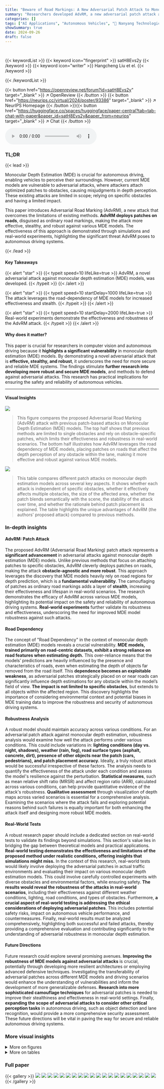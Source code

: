 ```yaml
---
title: "Beware of Road Markings: A New Adversarial Patch Attack to Monocular Depth Estimation"
summary: "Researchers developed AdvRM, a new adversarial patch attack against monocular depth estimation models, which effectively camouflages patches as road markings to mislead depth predictions for any obsta..."
categories: []
tags: ["AI Applications", "Autonomous Vehicles", "🏢 Nanyang Technological University",]
showSummary: true
date: 2024-09-26
draft: false
---
```


<br>

{{< keywordList >}}
{{< keyword icon="fingerprint" >}} satH8Evs2y {{< /keyword >}}
{{< keyword icon="writer" >}} Hangcheng Liu et el. {{< /keyword >}}
 
{{< /keywordList >}}

{{< button href="https://openreview.net/forum?id=satH8Evs2y" target="_blank" >}}
↗ OpenReview
{{< /button >}}
{{< button href="https://neurips.cc/virtual/2024/poster/93386" target="_blank" >}}
↗ NeurIPS Homepage
{{< /button >}}{{< button href="https://huggingface.co/spaces/huggingface/paper-central?tab=tab-chat-with-paper&paper_id=satH8Evs2y&paper_from=neurips" target="_blank" >}}
↗ Chat
{{< /button >}}



<audio controls>
    <source src="https://ai-paper-reviewer.com/satH8Evs2y/podcast.wav" type="audio/wav">
    Your browser does not support the audio element.
</audio>


### TL;DR


{{< lead >}}

Monocular Depth Estimation (MDE) is crucial for autonomous driving, enabling vehicles to perceive their surroundings. However, current MDE models are vulnerable to adversarial attacks, where attackers attach optimized patches to obstacles, causing misjudgments in depth perception.  These existing attacks are limited in scope; relying on specific obstacles and having a limited impact. 

This paper introduces Adversarial Road Marking (AdvRM), a new attack that overcomes the limitations of existing methods.  **AdvRM deploys patches on roads**, disguised as ordinary road markings, making the attack more effective, stealthy, and robust against various MDE models.  The effectiveness of this approach is demonstrated through simulations and real-world experiments, highlighting the significant threat AdvRM poses to autonomous driving systems.

{{< /lead >}}


#### Key Takeaways

{{< alert "star" >}}
{{< typeit speed=10 lifeLike=true >}} AdvRM, a novel adversarial attack against monocular depth estimation (MDE) models, was developed. {{< /typeit >}}
{{< /alert >}}

{{< alert "star" >}}
{{< typeit speed=10 startDelay=1000 lifeLike=true >}} The attack leverages the road-dependency of MDE models for increased effectiveness and stealth. {{< /typeit >}}
{{< /alert >}}

{{< alert "star" >}}
{{< typeit speed=10 startDelay=2000 lifeLike=true >}} Real-world experiments demonstrate the effectiveness and robustness of the AdvRM attack. {{< /typeit >}}
{{< /alert >}}

#### Why does it matter?
This paper is crucial for researchers in computer vision and autonomous driving because it **highlights a significant vulnerability** in monocular depth estimation (MDE) models. By demonstrating a novel adversarial attack that is **effective, stealthy, and robust**, it underscores the need for more secure and reliable MDE systems.  The findings stimulate **further research into developing more robust and secure MDE models**, and methods to defend against adversarial attacks. This research has practical implications for ensuring the safety and reliability of autonomous vehicles.

------
#### Visual Insights



![](https://ai-paper-reviewer.com/satH8Evs2y/figures_1_1.jpg)

> This figure compares the proposed Adversarial Road Marking (AdvRM) attack with previous patch-based attacks on Monocular Depth Estimation (MDE) models.  The top half shows that previous methods are limited to single obstacles and rely on obstacle-specific patches, which limits their effectiveness and robustness in real-world scenarios. The bottom half illustrates how AdvRM leverages the road dependency of MDE models, placing patches on roads that affect the depth perception of any obstacle within the lane, making it more effective and robust against various MDE models.





![](https://ai-paper-reviewer.com/satH8Evs2y/tables_2_1.jpg)

> This table compares different patch attacks on monocular depth estimation models across several key aspects.  It shows whether each attack is independent of specific obstacles, whether it effectively affects multiple obstacles, the size of the affected area, whether the patch blends semantically with the scene, the stability of the attack over time, and whether the rationale behind patch placement is explained.  The table highlights the unique advantages of AdvRM (the authors' proposed attack) compared to previous methods.





### In-depth insights


#### AdvRM: Patch Attack
The proposed AdvRM (Adversarial Road Marking) patch attack represents a **significant advancement** in adversarial attacks against monocular depth estimation (MDE) models. Unlike previous methods that focus on attaching patches to specific obstacles, AdvRM cleverly deploys patches on roads, making the attack **obstacle-agnostic and more robust**. This approach leverages the discovery that MDE models heavily rely on road regions for depth prediction, which is a **fundamental vulnerability**.  The camouflaging of patches as ordinary road markings adds a layer of **stealth**, increasing their effectiveness and lifespan in real-world scenarios. The research demonstrates the efficacy of AdvRM across various MDE models, highlighting its potential impact on the safety and reliability of autonomous driving systems. **Real-world experiments** further validate its robustness and effectiveness, underscoring the need for improved MDE model robustness against such attacks.

#### Road Dependency
The concept of "Road Dependency" in the context of monocular depth estimation (MDE) models reveals a crucial vulnerability.  **MDE models, trained primarily on road-centric datasets, exhibit a strong reliance on road features when estimating depth.** This over-reliance means that the models’ predictions are heavily influenced by the presence and characteristics of roads, even when estimating the depth of objects far removed from the road itself. This **dependence becomes an exploitable weakness**, as adversarial patches strategically placed on or near roads can significantly influence depth estimations for any obstacle within the model’s field of view.  **The impact is not limited to specific obstacles**, but extends to all objects within the affected region. This discovery highlights the importance of considering environmental context and potential biases in MDE training data to improve the robustness and security of autonomous driving systems.

#### Robustness Analysis
A robust model should maintain accuracy across various conditions.  For an adversarial patch attack against monocular depth estimation, robustness analysis would examine how well the attack performs under various conditions. This could include variations in: **lighting conditions (day vs. night, shadows), weather (rain, fog), road surface types (asphalt, concrete, dirt), presence of other objects near the patch (cars, pedestrians), and patch placement accuracy.**  Ideally, a truly robust attack would be successful irrespective of these factors.  The analysis needs to quantify the effectiveness of the attack under each condition and assess the model's resilience against the perturbation. **Statistical measures**, such as mean relative shift ratio (MRSR) and affect region ratio (ARR), calculated across various conditions, can help provide quantitative evidence of the attack's robustness.  **Qualitative assessment** through visualization of depth maps across varied scenarios is essential for a comprehensive analysis. Examining the scenarios where the attack fails and exploring potential reasons behind such failures is equally important for both enhancing the attack itself and designing more robust MDE models.

#### Real-World Tests
A robust research paper should include a dedicated section on real-world tests to validate its findings beyond simulations.  This section's value lies in bridging the gap between theoretical models and practical applications.  **Real-world testing demonstrates the effectiveness and limitations of the proposed method under realistic conditions, offering insights that simulations might miss.**  In the context of this research, real-world tests would likely involve deploying the adversarial patches in actual traffic environments and evaluating their impact on various monocular depth estimation models. This could involve carefully controlled experiments with diverse obstacles and environmental factors, while ensuring safety.  **The results would reveal the robustness of the attacks in real-world scenarios**, including their effectiveness against different weather conditions, lighting, road conditions, and types of obstacles.  Furthermore, **a crucial aspect of real-world testing is addressing the ethical considerations of deploying adversarial patches**. This includes potential safety risks, impact on autonomous vehicle performance, and countermeasures.  Finally, real-world results must be analyzed comprehensively, highlighting both successful and failed attacks, thereby providing a comprehensive evaluation and contributing significantly to the understanding of adversarial robustness in monocular depth estimation.

#### Future Directions
Future research could explore several promising avenues. **Improving the robustness of MDE models against adversarial attacks** is crucial, potentially through developing more resilient architectures or employing advanced defensive techniques.  Investigating the transferability of adversarial patches across different MDE models and driving scenarios would enhance the understanding of vulnerabilities and inform the development of more generalizable defenses. **Research into more sophisticated camouflage techniques** for adversarial patches is needed to improve their stealthiness and effectiveness in real-world settings.  Finally, **expanding the scope of adversarial attacks to consider other critical perception tasks** in autonomous driving, such as object detection and lane recognition, would provide a more comprehensive security assessment.  These future directions will be vital in paving the way for secure and reliable autonomous driving systems.


### More visual insights

<details>
<summary>More on figures
</summary>


![](https://ai-paper-reviewer.com/satH8Evs2y/figures_4_1.jpg)

> This figure displays saliency maps for three different monocular depth estimation (MDE) models: Mono2, DPT, and GLPN.  Each row shows a different input image. The blue boxes highlight areas of interest (objects) in each image. The superimposed saliency maps use white points to indicate the pixels that most strongly influence the model's depth prediction for the corresponding objects.  The red boxes show the areas on the road that appear to significantly affect depth estimation for the objects in the blue boxes, showcasing a strong road-dependency in these MDE models.


![](https://ai-paper-reviewer.com/satH8Evs2y/figures_5_1.jpg)

> This figure illustrates the three main steps of the Adversarial Road Marking (AdvRM) attack: patch insertion, obstacle insertion, and patch optimization.  Step 1 shows how an adversarial patch (δ) is inserted into a background image (b) using parameters (θ<sub>s</sub>). Step 2 shows how an obstacle (o) is inserted into the image using parameters (θ<sub>o</sub>).  Step 3 shows the iterative optimization process using a weighted sum of adversarial loss (L<sub>a</sub>) and stealthiness loss (L<sub>st</sub>) to refine the adversarial patch (δ). The green dashed lines indicate that multiple obstacles can be inserted in step 2.


![](https://ai-paper-reviewer.com/satH8Evs2y/figures_5_2.jpg)

> This figure illustrates the process of inserting an adversarial patch into a road scene image.  It shows how the patch (δ) is integrated into the background image (b) using a perspective transformation based on lane points and distances (d1, d2, d3) calculated from the object's position. The mask (mδ) guides the patch insertion.  The resulting image (δF) shows the camouflaged patch seamlessly blended into the road markings. This process ensures the patch appears natural within the scene.


![](https://ai-paper-reviewer.com/satH8Evs2y/figures_8_1.jpg)

> This figure shows the effectiveness of the Adversarial Road Marking (AdvRM) attack in altering depth estimations of various obstacles. It presents three scenarios with different types of obstacles (pedestrian, car, and barrier) and demonstrates how deploying the adversarial patch on the road misleads the depth prediction model. The heatmaps illustrate the depth predictions, with warmer colors representing closer distances and cooler colors farther distances. The figure highlights how AdvRM consistently increases the estimated depth of the obstacles compared to the original depth map, regardless of obstacle type. 


![](https://ai-paper-reviewer.com/satH8Evs2y/figures_9_1.jpg)

> This figure shows the results of experiments evaluating the robustness of the Adversarial Road Marking (AdvRM) attack against environmental factors such as leaves and plastic bags.  The plots demonstrate the effect of Expectation of Transformation (EoT) on the attack’s Mean Relative Shift Ratio (MRSR) and how well the attack performs under partial occlusion by leaves and plastic bags.  Specifically, (a) shows the percentage increase in MRSR when using EoT compared to not using it for various models; (b) displays average MRSR across different models when varying the number of leaves (10L, 15L, 20L) and plastic bags (2P, 4P, 10L+2P) covering the patch; and (c) provides a visual representation of the patch partially covered by leaves and plastic bags.


![](https://ai-paper-reviewer.com/satH8Evs2y/figures_9_2.jpg)

> This figure presents the results of a real-world experiment to validate the Adversarial Road Marking (AdvRM) attack.  Three images in the top row show the physical setup: a model car approaching a patch on the road designed to fool depth estimation. The middle and bottom rows show the depth maps predicted by a Monocular Depth Estimation (MDE) model before and after the patch is introduced, respectively. The red boxes highlight the areas where the patch impacts depth perception.  The results demonstrate that the AdvRM patch effectively and consistently increases the perceived depth of the obstacle (model car), making it appear significantly further away than it actually is.


![](https://ai-paper-reviewer.com/satH8Evs2y/figures_13_1.jpg)

> This figure shows a collection of images used as obstacles in the experiments. The images are categorized into three types: cars, roadblocks, and pedestrians.  The car images show a variety of makes, models, and colors. The roadblock images show different types of barriers. The pedestrian images show individuals walking in various poses and attire.


![](https://ai-paper-reviewer.com/satH8Evs2y/figures_15_1.jpg)

> This figure displays saliency maps for various monocular depth estimation (MDE) models.  Saliency maps highlight the areas of an input image that most strongly influence the model's depth prediction.  For each model, a region of interest (blue box) is selected, and the corresponding saliency map (white points) shows which parts of the image are most influential in determining the depth of that region. Notably, in all cases, road regions near the region of interest strongly influence the model's depth predictions, highlighting the road dependency of these MDE models.


![](https://ai-paper-reviewer.com/satH8Evs2y/figures_15_2.jpg)

> This figure displays four different examples of patch styles that could be used in the Adversarial Road Marking (AdvRM) attack.  These styles range from simple, common road markings (P1, P2, and P3) to a more complex and visually distinct pattern (P4, graffiti-style zebra crossing). The variety in styles is intended to increase the stealthiness and effectiveness of the attack by making it more difficult to detect the malicious patch.


</details>




<details>
<summary>More on tables
</summary>


![](https://ai-paper-reviewer.com/satH8Evs2y/tables_7_1.jpg)
> This table presents the results of the Adversarial Road Marking (AdvRM) attack against eight different monocular depth estimation (MDE) models.  The models are categorized into Convolutional Neural Network (CNN) based and Vision Transformer (ViT) based models. The table shows the Mean Relative Shift Ratio (MRSR) (ξr) and Affect Region Ratio (ARR) (ξα) for each model and for three different obstacle types (pedestrians, cars, and roadblocks).  Higher values of ξr indicate more effective attacks, while higher values of ξα indicate a more global impact on depth prediction. The 'Average' row provides an overall performance summary for each metric across the different obstacle types.

![](https://ai-paper-reviewer.com/satH8Evs2y/tables_8_1.jpg)
> This table presents the performance of the Adversarial Road Marking (AdvRM) attack against eight different monocular depth estimation (MDE) models.  The models are categorized into CNN-based and ViT-based architectures. The table shows the Mean Relative Shift Ratio (MRSR) and Affect Region Ratio (ARR) for each model under the AdvRM attack.  These metrics quantify the effectiveness of the attack in altering depth predictions for various obstacle types (pedestrians, cars, roadblocks). Higher values for MRSR and ARR indicate more effective attacks.

![](https://ai-paper-reviewer.com/satH8Evs2y/tables_9_1.jpg)
> This table presents the results of the transferability experiment for the Adversarial Road Marking (AdvRM) attack.  It shows the Mean Relative Shift Ratio (MRSR) values achieved when the patches generated for one obstacle category (pedestrians, cars, or roadblocks) are tested on other obstacle categories.  Positive MRSR values indicate successful depth manipulation, while negative values suggest failure. The results demonstrate that the attack generalizes well across different obstacle types.

![](https://ai-paper-reviewer.com/satH8Evs2y/tables_14_1.jpg)
> This table compares the performance of the proposed adversarial attack method, AdvRM, against a previous state-of-the-art method ([1]) in scenarios with single and multiple obstacles. The metrics used for comparison are Mean Relative Shift Ratio (MRSR) and Affect Region Ratio (ARR).  MRSR measures the average change in the predicted depth of obstacles after the attack, while ARR indicates the proportion of obstacle pixels affected by the attack. Higher values for both metrics indicate a more effective attack. The results demonstrate that AdvRM is superior to the previous method, achieving significantly higher MRSR and ARR values in both single and multiple obstacle scenarios.

![](https://ai-paper-reviewer.com/satH8Evs2y/tables_14_2.jpg)
> This table compares the effectiveness of adversarial patches placed in three different locations relative to an obstacle: above the obstacle (Top), to the right of the obstacle (Right), and on the road surface (Road).  The MRSR (Mean Relative Shift Ratio) values indicate the average relative change in depth prediction for each obstacle type (Pedestrians - PE, Cars - CA, and Roadblocks - RO) caused by the patch. Higher MRSR values mean that the attack was more effective at altering the depth prediction.  The results show that the road-placed patches are far more effective across all obstacle types, supporting the paper's claim that MDE models heavily rely on road regions for depth estimation.

![](https://ai-paper-reviewer.com/satH8Evs2y/tables_15_1.jpg)
> This table presents the results of the Adversarial Road Marking (AdvRM) attack against eight different monocular depth estimation (MDE) models.  It shows the effectiveness of the attack across various models with different architectures (CNN and ViT-based), and using three metrics: Percentage of Enhancement (PE), Correctly Affected Area (CA), and Relative Shift Ratio (RO).  Higher values generally indicate a more successful attack.

</details>




### Full paper

{{< gallery >}}
<img src="https://ai-paper-reviewer.com/satH8Evs2y/1.png" class="grid-w50 md:grid-w33 xl:grid-w25" />
<img src="https://ai-paper-reviewer.com/satH8Evs2y/2.png" class="grid-w50 md:grid-w33 xl:grid-w25" />
<img src="https://ai-paper-reviewer.com/satH8Evs2y/3.png" class="grid-w50 md:grid-w33 xl:grid-w25" />
<img src="https://ai-paper-reviewer.com/satH8Evs2y/4.png" class="grid-w50 md:grid-w33 xl:grid-w25" />
<img src="https://ai-paper-reviewer.com/satH8Evs2y/5.png" class="grid-w50 md:grid-w33 xl:grid-w25" />
<img src="https://ai-paper-reviewer.com/satH8Evs2y/6.png" class="grid-w50 md:grid-w33 xl:grid-w25" />
<img src="https://ai-paper-reviewer.com/satH8Evs2y/7.png" class="grid-w50 md:grid-w33 xl:grid-w25" />
<img src="https://ai-paper-reviewer.com/satH8Evs2y/8.png" class="grid-w50 md:grid-w33 xl:grid-w25" />
<img src="https://ai-paper-reviewer.com/satH8Evs2y/9.png" class="grid-w50 md:grid-w33 xl:grid-w25" />
<img src="https://ai-paper-reviewer.com/satH8Evs2y/10.png" class="grid-w50 md:grid-w33 xl:grid-w25" />
<img src="https://ai-paper-reviewer.com/satH8Evs2y/11.png" class="grid-w50 md:grid-w33 xl:grid-w25" />
<img src="https://ai-paper-reviewer.com/satH8Evs2y/12.png" class="grid-w50 md:grid-w33 xl:grid-w25" />
<img src="https://ai-paper-reviewer.com/satH8Evs2y/13.png" class="grid-w50 md:grid-w33 xl:grid-w25" />
<img src="https://ai-paper-reviewer.com/satH8Evs2y/14.png" class="grid-w50 md:grid-w33 xl:grid-w25" />
<img src="https://ai-paper-reviewer.com/satH8Evs2y/15.png" class="grid-w50 md:grid-w33 xl:grid-w25" />
<img src="https://ai-paper-reviewer.com/satH8Evs2y/16.png" class="grid-w50 md:grid-w33 xl:grid-w25" />
<img src="https://ai-paper-reviewer.com/satH8Evs2y/17.png" class="grid-w50 md:grid-w33 xl:grid-w25" />
<img src="https://ai-paper-reviewer.com/satH8Evs2y/18.png" class="grid-w50 md:grid-w33 xl:grid-w25" />
<img src="https://ai-paper-reviewer.com/satH8Evs2y/19.png" class="grid-w50 md:grid-w33 xl:grid-w25" />
<img src="https://ai-paper-reviewer.com/satH8Evs2y/20.png" class="grid-w50 md:grid-w33 xl:grid-w25" />
{{< /gallery >}}